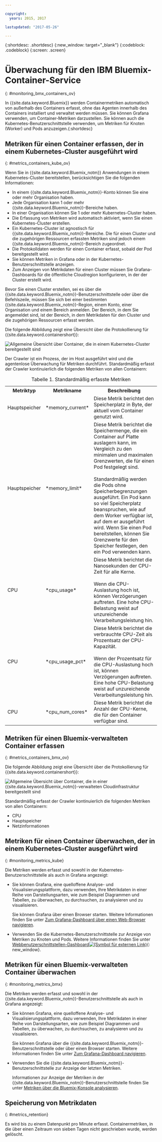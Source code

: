 ```yaml
---

copyright:
  years: 2015, 2017

lastupdated: "2017-05-26"

---
```



{:shortdesc: .shortdesc}
{:new_window: target="_blank"}
{:codeblock: .codeblock}
{:screen: .screen}


# Überwachung für den IBM Bluemix-Container-Service
{: #monitoring_bmx_containers_ov}

In {{site.data.keyword.Bluemix}} werden Containermetriken automatisch von außerhalb des Containers erfasst, ohne das Agenten innerhalb des Containers installiert und verwaltet werden müssen. Sie können Grafana verwenden, um Container-Metriken darzustellen. Sie können auch die Kubernetes-Benutzerschnittstelle verwenden, um Metriken für Knoten (Worker) und Pods anzuzeigen.{:shortdesc}

## Metriken für einen Container erfassen, der in einem Kubernetes-Cluster ausgeführt wird
{: #metrics_containers_kube_ov}

Wenn Sie in {{site.data.keyword.Bluemix_notm}} Anwendungen in einem Kubernetes-Cluster bereitstellen, berücksichtigen Sie die folgenden Informationen:

* In einem {{site.data.keyword.Bluemix_notm}}-Konto können Sie eine oder mehr Organisation haben.
* Jede Organisation kann 1 oder mehr {{site.data.keyword.Bluemix_notm}}-Bereiche haben.
* In einer Organisation können Sie 1 oder mehr Kubernetes-Cluster haben.
* Die Erfassung von Metriken wird automatisch aktiviert, wenn Sie einen Kubernetes-Cluster erstellen.
* Ein Kubernetes-Cluster ist agnostisch für {{site.data.keyword.Bluemix_notm}}-Bereiche. Die für einen Cluster und die zugehörigen Ressourcen erfassten Metriken sind jedoch einem {{site.data.keyword.Bluemix_notm}}-Bereich zugeordnet.
* Die Protokolldaten werden für einen Container erfasst, sobald der Pod bereitgestellt wird.
* Sie können Metriken in Grafana oder in der Kubernetes-Benutzerschnittstelle anzeigen.
* Zum Anzeigen von Metrikdaten für einen Cluster müssen Sie Grafana-Dashboards für die öffentliche Cloudregion konfigurieren, in der der Cluster erstellt wird.

Bevor Sie einen Cluster erstellen, sei es über die {{site.data.keyword.Bluemix_notm}}-Benutzerschnittstelle oder über die Befehlszeile, müssen Sie sich bei einer bestimmten {{site.data.keyword.Bluemix_notm}}-Region, einem Konto, einer Organisation und einem Bereich anmelden. Der Bereich, in dem Sie angemeldet sind, ist der Bereich, in dem Metrikdaten für den Cluster und die zugehörigen Ressourcen erfasst werden.

Die folgende Abbildung zeigt eine Übersicht über die Protokollierung für {{site.data.keyword.containershort}}:

![Allgemeine Übersicht über Container, die in einem Kubernetes-Cluster bereitgestellt sind](images/monitoring_kube.gif "Allgemeine Übersicht über die Komponenten für Container, die in einem Kubernetes-Cluster bereitgestellt sind")

Der Crawler ist ein Prozess, der im Host ausgeführt wird und die agentenlose Überwachung für Metriken durchführt. Standardmäßig erfasst der Crawler kontinuierlich die folgenden Metriken von allen Containern:

<table>
  <caption>Tabelle 1. Standardmäßig erfasste Metriken</caption>
  <tr>
    <th>Metriktyp</th>
    <th>Metrikname</th>
    <th>Beschreibung</th>
  </tr>
  <tr>
    <td>Hauptspeicher</td>
    <td>*memory_current*</td>
    <td>Diese Metrik berichtet den Speicherplatz in Byte, der aktuell vom Container genutzt wird.</td>
  </tr>
  <tr>
    <td>Hauptspeicher</td>
    <td>*memory_limit*</td>
    <td>Diese Metrik berichtet die Speichermenge, die ein Container auf Platte auslagern kann, im Vergleich zu den minimalen und maximalen Grenzwerten, die für einen Pod festgelegt sind.<br> <br>Standardmäßig werden die Pods ohne Speicherbegrenzungen ausgeführt. Ein Pod kann so viel Speicherplatz beanspruchen, wie auf dem Worker verfügbar ist, auf dem er ausgeführt wird. Wenn Sie einen Pod bereitstellen, können Sie Grenzwerte für den Speicher festlegen, den ein Pod verwenden kann.</td>
  </tr>
  <tr>
    <td>CPU</td>
    <td>*cpu_usage*</td>
    <td>Diese Metrik berichtet die Nanosekunden der CPU-Zeit für alle Kerne. <br><br>Wenn die CPU-Auslastung hoch ist, können Verzögerungen auftreten. Eine hohe CPU-Belastung weist auf unzureichende Verarbeitungsleistung hin.</td>
  </tr>
  <tr>
    <td>CPU</td>
    <td>*cpu_usage_pct*</td>
    <td>Diese Metrik berichtet die verbrauchte CPU-Zeit als Prozentsatz der CPU-Kapazität. <br><br>Wenn der Prozentsatz für die CPU-Auslastung hoch ist, können Verzögerungen auftreten. Eine hohe CPU-Belastung weist auf unzureichende Verarbeitungsleistung hin.</td>
  </tr>
  <tr>
    <td>CPU</td>
    <td>*cpu_num_cores*</td>
    <td>Diese Metrik berichtet die Anzahl der CPU-Kerne, die für den Container verfügbar sind.</td>
  </tr>
</table>


## Metriken für einen Bluemix-verwalteten Container erfassen
{: #metrics_containers_bmx_ov}

Die folgende Abbildung zeigt eine Übersicht über die Protokollierung für {{site.data.keyword.containershort}}:

![Allgemeine Übersicht über Container, die in einer {{site.data.keyword.Bluemix_notm}}-verwalteten Cloudinfrastruktur bereitgestellt sind](images/monitoring_bmx.gif "Allgemeine Übersicht für Container, die in einer {{site.data.keyword.Bluemix_notm}}-verwalteten Cloudinfrastruktur bereitgestellt sind")

Standardmäßig erfasst der Crawler kontinuierlich die folgenden Metriken von allen Containern:

* CPU
* Hauptspeicher
* Netzinformationen


## Metriken für einen Container überwachen, der in einem Kubernetes-Cluster ausgeführt wird
{: #monitoring_metrics_kube}

Die Metriken werden erfasst und sowohl in der Kubernetes-Benutzerschnittstelle als auch in Grafana angezeigt:

* Sie können Grafana, eine quelloffene Analyse- und Visualisierungsplattform, dazu verwenden, Ihre Metrikdaten in einer Reihe von Darstellungsarten, wie zum Beispiel Diagrammen und Tabellen, zu überwachen, zu durchsuchen, zu analysieren und zu visualisieren.
 
    Sie können Grafana über einen Browser starten. Weitere Informationen finden Sie unter [Zum Grafana-Dashboard über einen Web-Browser navigieren](../grafana/navigating_grafana.html#launch_grafana_from_browser).
    
* Verwenden Sie die Kubernetes-Benutzerschnittstelle zur Anzeige von Metriken zu Knoten und Pods. Weitere Informationen finden Sie unter [Webbenutzerschnittstellen-Dashboard![(Symbol für externen Link)](../../../icons/launch-glyph.svg "Symbol für externen Link")](https://kubernetes.io/docs/tasks/access-application-cluster/web-ui-dashboard/){: new_window}.


## Metriken für einen Bluemix-verwalteten Container überwachen
{: #monitoring_metrics_bmx}

Die Metriken werden erfasst und sowohl in der {{site.data.keyword.Bluemix_notm}}-Benutzerschnittstelle als auch in Grafana angezeigt:

* Sie können Grafana, eine quelloffene Analyse- und Visualisierungsplattform, dazu verwenden, Ihre Metrikdaten in einer Reihe von Darstellungsarten, wie zum Beispiel Diagrammen und Tabellen, zu überwachen, zu durchsuchen, zu analysieren und zu visualisieren.
 
    Sie können Grafana über die {{site.data.keyword.Bluemix_notm}}-Benutzerschnittstelle oder über einen Browser starten. Weitere Informationen finden Sie unter [Zum Grafana-Dashboard navigieren](../grafana/navigating_grafana.html#navigating_grafana).
    

* Verwenden Sie die {{site.data.keyword.Bluemix_notm}}-Benutzerschnittstelle zur Anzeige der letzten Metriken.

    Informationen zur Anzeige der Metriken in der {{site.data.keyword.Bluemix_notm}}-Benutzerschnittstelle finden Sie unter [Metriken über die Bluemix-Konsole analysieren](analyzing_metrics_bmx_ui.html#analyzing_metrics_bmx_ui).


## Speicherung von Metrikdaten
{: #metrics_retention}

Es wird bis zu einem Datenpunkt pro Minute erfasst. Containermetriken, in die über einen Zeitraum von sieben Tagen nicht geschrieben wurde, werden gelöscht.
    

